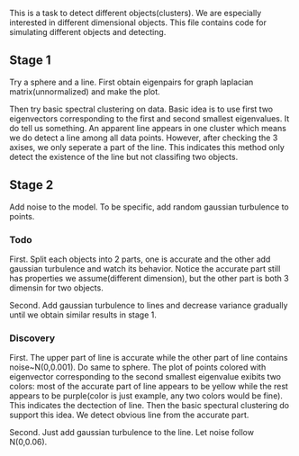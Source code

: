 This is a task to detect different objects(clusters). We are especially interested in different dimensional objects. This file contains code for simulating different objects and detecting.

## Stage 1 
Try a sphere and a line. First obtain eigenpairs for graph laplacian matrix(unnormalized) and make the plot.

Then try basic spectral clustering on data. Basic idea is to use first two eigenvectors corresponding to the first and second smallest eigenvalues. It do tell us something. An apparent line appears in one cluster which means we do detect a line among all data points. However, after checking the 3 axises, we only seperate a part of the line. This indicates this method only detect the existence of the line but not classifing two objects. 

## Stage 2
Add noise to the model. To be specific, add random gaussian turbulence to points.

### Todo
First. Split each objects into 2 parts, one is accurate and the other add gaussian turbulence and watch its behavior. Notice the accurate part still has properties we assume(different dimension), but the other part is both 3 dimensin for two objects.

Second. Add gaussian turbulence to lines and decrease variance gradually until we obtain similar results in stage 1.

### Discovery
First. The upper part of line is accurate while the other part of line contains noise~N(0,0.001). Do same to sphere. The plot of points colored with eigenvector corresponding to the second smallest eigenvalue exibits two colors: most of the accurate part of line appears to be yellow while the rest appears to be purple(color is just example, any two colors would be fine). This indicates the dectection of line. Then the basic spectural clustering do support this idea. We detect obvious line from the accurate part.

Second. Just add gaussian turbulence to the line. Let noise follow N(0,0.06). 
